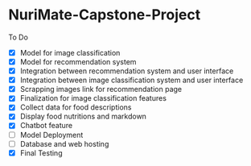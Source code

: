 # NuriMate-Capstone-Project

To Do
- [x] Model for image classification
- [x] Model for recommendation system 
- [x] Integration between recommendation system and user interface
- [x] Integration between image classification system and user interface
- [x] Scrapping images link for recommendation page
- [x] Finalization for image classification features 
- [x] Collect data for food descriptions
- [x] Display food nutritions and markdown
- [x] Chatbot feature
- [ ] Model Deployment
- [ ] Database and web hosting
- [x] Final Testing
